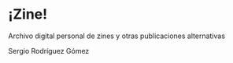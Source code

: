 # ¡Zine!

Archivo digital personal de zines y otras publicaciones alternativas

Sergio Rodríguez Gómez
